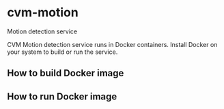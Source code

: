 # cvm-motion
Motion detection service

CVM Motion detection service runs in Docker containers.  Install Docker
on your system to build or run the service.

## How to build Docker image

## How to run Docker image
